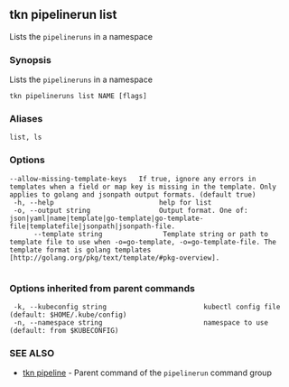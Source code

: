 ## tkn pipelinerun list

Lists the `pipelineruns` in a namespace

### Synopsis

Lists the `pipelineruns` in a namespace

```
tkn pipelineruns list NAME [flags]
```

### Aliases

```
list, ls
```

### Options

```
--allow-missing-template-keys   If true, ignore any errors in templates when a field or map key is missing in the template. Only applies to golang and jsonpath output formats. (default true)
 -h, --help                          help for list
 -o, --output string                 Output format. One of: json|yaml|name|template|go-template|go-template-file|templatefile|jsonpath|jsonpath-file.
      --template string               Template string or path to template file to use when -o=go-template, -o=go-template-file. The template format is golang templates [http://golang.org/pkg/text/template/#pkg-overview].


```

### Options inherited from parent commands

```
 -k, --kubeconfig string                        kubectl config file (default: $HOME/.kube/config)
 -n, --namespace string                         namespace to use (default: from $KUBECONFIG)
```

### SEE ALSO

* [tkn pipeline](tkn_pipelinerun.md)	 - Parent command of the `pipelinerun` command group
